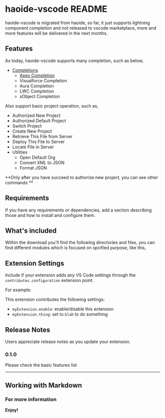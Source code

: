 # haoide-vscode README

haoide-vscode is migrated from haoide, so far, it just supports lightning component completion and not released to vscode marketplace, more and more features will be delivered in the next months.

## Features

As today, haoide-vscode supports many completion, such as below,
+ [Completions](https://github.com/xjsender/haoide-vscode/blob/master/docs/haoide-vscode.gif)
    - [Apex Completion](https://github.com/xjsender/haoide-vscode/blob/master/docs/haoide-vscode-apex.gif)
    - Visualforce Completion
    - Aura Completion
    - LWC Completion
    - sObject Completion

Also support basic project operation, such as,
+ Authorized New Project
+ Authorized Default Project
+ Switch Project
+ Create New Project
+ Retrieve This File from Server
+ Deploy This File to Server
+ Locate File in Server
+ Utilities
    - Open Default Org
    - Convert XML to JSON
    - Format JSON

**Only after you have succeed to authorize new project, you can see other commands **


## Requirements

If you have any requirements or dependencies, add a section describing those and how to install and configure them.

## What's included

Within the download you'll find the following directories and files, you can find different modules which is focused on spcified purpose, like this, 


## Extension Settings

Include if your extension adds any VS Code settings through the `contributes.configuration` extension point.

For example:

This extension contributes the following settings:

* `myExtension.enable`: enable/disable this extension
* `myExtension.thing`: set to `blah` to do something


## Release Notes

Users appreciate release notes as you update your extension.

### 0.1.0

Please check the basic features list

-----------------------------------------------------------------------------------------------------------

## Working with Markdown


### For more information


**Enjoy!**
